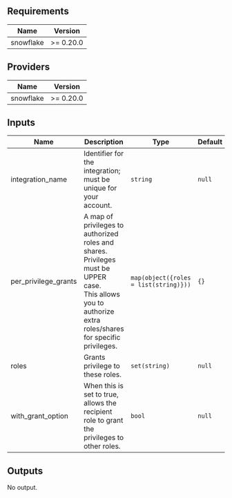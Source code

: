 <!-- START -->
## Requirements

| Name | Version |
|------|---------|
| snowflake | >= 0.20.0 |

## Providers

| Name | Version |
|------|---------|
| snowflake | >= 0.20.0 |

## Inputs

| Name | Description | Type | Default | Required |
|------|-------------|------|---------|:--------:|
| integration\_name | Identifier for the integration; must be unique for your account. | `string` | `null` | no |
| per\_privilege\_grants | A map of privileges to authorized roles and shares. Privileges must be UPPER case.<br>  This allows you to authorize extra roles/shares for specific privileges. | `map(object({roles = list(string)}))` | `{}` | no |
| roles | Grants privilege to these roles. | `set(string)` | `null` | no |
| with\_grant\_option | When this is set to true, allows the recipient role to grant the privileges to other roles. | `bool` | `null` | no |

## Outputs

No output.

<!-- END -->
